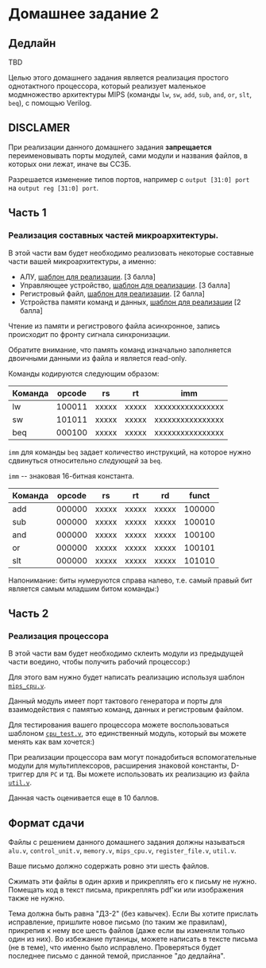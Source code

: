 # Домашнее задание 2

## Дедлайн

TBD
<!-- 26 декабря 23:59 (UTC + 3). -->

Целью этого домашнего задания является реализация простого однотактного процессора, который реализует
маленькое модмножество архитектуры MIPS (команды `lw`, `sw`, `add`, `sub`, `and`, `or`, `slt`, `beq`),
с помощью Verilog.

## **DISCLAMER**

При реализации данного домашнего задания **запрещается** переименовывать порты модулей, сами модули
и названия файлов, в которых они лежат, иначе вы ССЗБ.

Разрешается изменение типов портов, например с `output [31:0] port` на `output reg [31:0] port`.

## Часть 1

### Реализация составных частей микроархитектуры.

В этой части вам будет необходимо реализовать некоторые составные части вашей микроархитектуры,
а именно:
* АЛУ, [шаблон для реализации](./cpu_template/alu.v). [3 балла]
* Управляющее устройство, [шаблон для реализации](./cpu_template/control_unit.v). [3 балла]
* Регистровый файл, [шаблон для реализации](./cpu_template/register_file.v). [2 балла]
* Устройства памяти команд и данных, [шаблон для реализации](./cpu_template/memory.v) [2 балла]

Чтение из памяти и регистрового файла асинхронное, запись происходит по фронту сигнала синхронизации.

Обратите внимание, что память команд изначально заполняется двоичными данными из файла и является read-only.

Команды кодируются следующим образом:

| Команда | opcode | rs    | rt    | imm              |
|---------|--------|-------|-------|------------------|
| lw      | 100011 | xxxxx | xxxxx | xxxxxxxxxxxxxxxx |
| sw      | 101011 | xxxxx | xxxxx | xxxxxxxxxxxxxxxx |
| beq     | 000100 | xxxxx | xxxxx | xxxxxxxxxxxxxxxx |

`imm` для команды `beq` задает количество инструкций, на которое нужно сдвинуться относительно _следующей_ за `beq`.

`imm` -- знаковая 16-битная константа.

| Команда | opcode | rs    | rt    | rd    | funct  |
|---------|--------|-------|-------|-------|--------|
| add     | 000000 | xxxxx | xxxxx | xxxxx | 100000 |
| sub     | 000000 | xxxxx | xxxxx | xxxxx | 100010 |
| and     | 000000 | xxxxx | xxxxx | xxxxx | 100100 |
| or      | 000000 | xxxxx | xxxxx | xxxxx | 100101 |
| slt     | 000000 | xxxxx | xxxxx | xxxxx | 101010 |

Напонимание: биты нумеруются справа налево, т.е. самый правый бит является самым младшим битом команды:)

## Часть 2

### Реализация процессора

В этой части вам будет необходимо склеить модули из предыдущей части воедино, чтобы
получить рабочий процессор:)

Для этого вам нужно будет написать реализацию используя шаблон [`mips_cpu.v`](./cpu_template/mips_cpu.v).

Данный модуль имеет порт тактового генератора и порты для взаимодействия с памятью команд, данных
и регистровым файлом.

Для тестирования вашего процессора можете воспользоваться шаблоном [`cpu_test.v`](./cpu_template/cpu_test.v),
это единственный модуль, который вы можете менять как вам хочется:)

При реализации процессора вам могут понадобиться вспомогательные модули для мультиплексоров, расширения знаковой константы,
D-триггер для `PC` и тд. Вы можете использовать их реализацию из файла [`util.v`](./cpu_template/util.v).

Данная часть оценивается еще в 10 баллов.

## Формат сдачи

Файлы с решением данного домашнего задания должны называться `alu.v`, `control_unit.v`, `memory.v`,
`mips_cpu.v`, `register_file.v`, `util.v`.

Ваше письмо должно содержать ровно эти шесть файлов.

Сжимать эти файлы в один архив и прикреплять его к письму не нужно.
Помещать код в текст письма, прикреплять pdf'ки или изображения также не нужно.

Тема должна быть равна "ДЗ-2" (без кавычек). Если Вы хотите прислать исправление, пришлите новое письмо (по таким же правилам),
прикрепив к нему все шесть файлов (даже если вы изменяли только один из них). Во избежание путаницы, можете написать в тексте письма
(не в теме), что именно было исправлено. Проверяться будет последнее письмо с данной темой, присланное "до дедлайна".